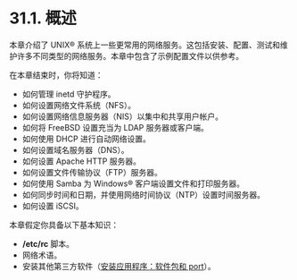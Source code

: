 # 31.1. 概述

本章介绍了 UNIX® 系统上一些更常用的网络服务。这包括安装、配置、测试和维护许多不同类型的网络服务。本章中包含了示例配置文件以供参考。

在本章结束时，你将知道：

- 如何管理 inetd 守护程序。
- 如何设置网络文件系统（NFS）。
- 如何设置网络信息服务器（NIS）以集中和共享用户帐户。
- 如何将 FreeBSD 设置充当为 LDAP 服务器或客户端。
- 如何使用 DHCP 进行自动网络设置。
- 如何设置域名服务器（DNS）。
- 如何设置 Apache HTTP 服务器。
- 如何设置文件传输协议（FTP）服务器。
- 如何使用 Samba 为 Windows® 客户端设置文件和打印服务器。
- 如何同步时间和日期，并使用网络时间协议（NTP）设置时间服务器。
- 如何设置 iSCSI。

本章假定你具备以下基本知识：

- **/etc/rc** 脚本。
- 网络术语。
- 安装其他第三方软件（[安装应用程序：软件包和 port](https://docs.freebsd.org/en/books/handbook/ports/index.html#ports)）。